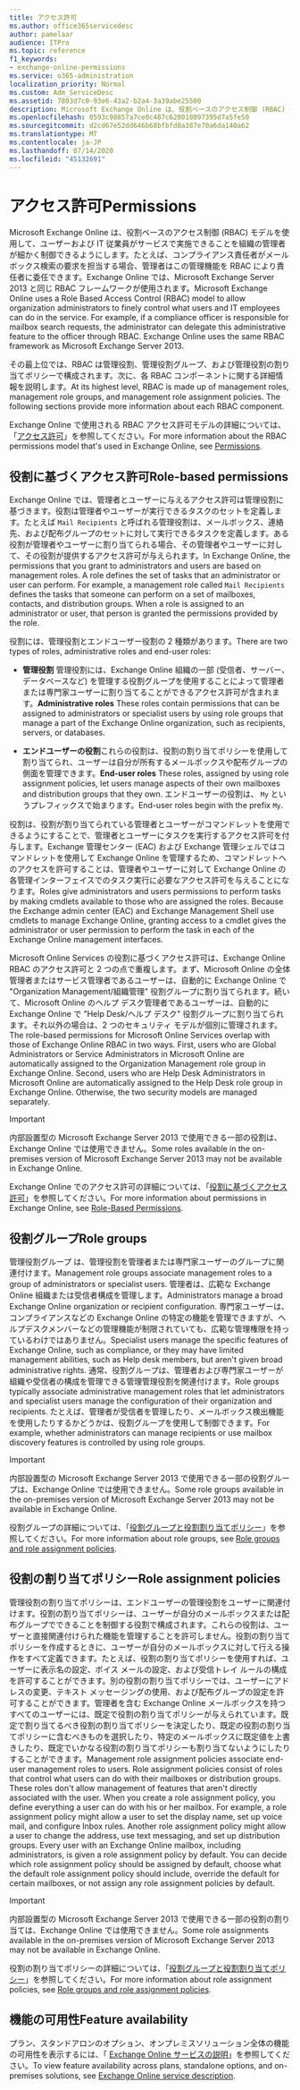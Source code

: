 ```yaml
---
title: アクセス許可
ms.author: office365servicedesc
author: pamelaar
audience: ITPro
ms.topic: reference
f1_keywords:
- exchange-online-permissions
ms.service: o365-administration
localization_priority: Normal
ms.custom: Adm_ServiceDesc
ms.assetid: 7803d7c0-93e6-43a2-b2a4-3a39abe25500
description: Microsoft Exchange Online は、役割ベースのアクセス制御 (RBAC) モデルを使用して、ユーザーおよび IT 従業員がサービスで実施できることを組織の管理者が細かく制御できるようにします。たとえば、コンプライアンス責任者がメールボックス検索の要求を担当する場合、管理者はこの管理機能を RBAC により責任者に委任できます。Exchange Online では、Microsoft Exchange Server 2013 と同じ RBAC フレームワークが使用されます。
ms.openlocfilehash: 0593c98857a7ce0c487c628018097395d7a5fe50
ms.sourcegitcommit: d2cd67e52dd646b68bfbfd8a387e70a6da140a62
ms.translationtype: MT
ms.contentlocale: ja-JP
ms.lasthandoff: 07/14/2020
ms.locfileid: "45132691"
---
```

# <a name="permissions"></a><span data-ttu-id="090bb-105">アクセス許可</span><span class="sxs-lookup"><span data-stu-id="090bb-105">Permissions</span></span>

<span data-ttu-id="090bb-p102">Microsoft Exchange Online は、役割ベースのアクセス制御 (RBAC) モデルを使用して、ユーザーおよび IT 従業員がサービスで実施できることを組織の管理者が細かく制御できるようにします。たとえば、コンプライアンス責任者がメールボックス検索の要求を担当する場合、管理者はこの管理機能を RBAC により責任者に委任できます。Exchange Online では、Microsoft Exchange Server 2013 と同じ RBAC フレームワークが使用されます。</span><span class="sxs-lookup"><span data-stu-id="090bb-p102">Microsoft Exchange Online uses a Role Based Access Control (RBAC) model to allow organization administrators to finely control what users and IT employees can do in the service. For example, if a compliance officer is responsible for mailbox search requests, the administrator can delegate this administrative feature to the officer through RBAC. Exchange Online uses the same RBAC framework as Microsoft Exchange Server 2013.</span></span> 
  
<span data-ttu-id="090bb-p103">その最上位では、RBAC は管理役割、管理役割グループ、および管理役割の割り当てポリシーで構成されます。次に、各 RBAC コンポーネントに関する詳細情報を説明します。</span><span class="sxs-lookup"><span data-stu-id="090bb-p103">At its highest level, RBAC is made up of management roles, management role groups, and management role assignment policies. The following sections provide more information about each RBAC component.</span></span>
  
<span data-ttu-id="090bb-111">Exchange Online で使用される RBAC アクセス許可モデルの詳細については、「[アクセス許可](https://go.microsoft.com/fwlink/p/?LinkId=271935)」を参照してください。</span><span class="sxs-lookup"><span data-stu-id="090bb-111">For more information about the RBAC permissions model that's used in Exchange Online, see [Permissions](https://go.microsoft.com/fwlink/p/?LinkId=271935).</span></span>
  
## <a name="role-based-permissions"></a><span data-ttu-id="090bb-112">役割に基づくアクセス許可</span><span class="sxs-lookup"><span data-stu-id="090bb-112">Role-based permissions</span></span>

<span data-ttu-id="090bb-p104">Exchange Online では、管理者とユーザーに与えるアクセス許可は管理役割に基づきます。役割は管理者やユーザーが実行できるタスクのセットを定義します。たとえば  `Mail Recipients` と呼ばれる管理役割は、メールボックス、連絡先、および配布グループのセットに対して実行できるタスクを定義します。ある役割が管理者やユーザーに割り当てられる場合、その管理者やユーザーに対して、その役割が提供するアクセス許可が与えられます。</span><span class="sxs-lookup"><span data-stu-id="090bb-p104">In Exchange Online, the permissions that you grant to administrators and users are based on management roles. A role defines the set of tasks that an administrator or user can perform. For example, a management role called  `Mail Recipients` defines the tasks that someone can perform on a set of mailboxes, contacts, and distribution groups. When a role is assigned to an administrator or user, that person is granted the permissions provided by the role.</span></span> 
  
<span data-ttu-id="090bb-117">役割には、管理役割とエンドユーザー役割の 2 種類があります。</span><span class="sxs-lookup"><span data-stu-id="090bb-117">There are two types of roles, administrative roles and end-user roles:</span></span>
  
- <span data-ttu-id="090bb-118">**管理役割** 管理役割には、Exchange Online 組織の一部 (受信者、サーバー、データベースなど) を管理する役割グループを使用することによって管理者または専門家ユーザーに割り当てることができるアクセス許可が含まれます。</span><span class="sxs-lookup"><span data-stu-id="090bb-118">**Administrative roles** These roles contain permissions that can be assigned to administrators or specialist users by using role groups that manage a part of the Exchange Online organization, such as recipients, servers, or databases.</span></span> 
    
- <span data-ttu-id="090bb-119">**エンドユーザーの役割**これらの役割は、役割の割り当てポリシーを使用して割り当てられ、ユーザーは自分が所有するメールボックスや配布グループの側面を管理できます。</span><span class="sxs-lookup"><span data-stu-id="090bb-119">**End-user roles** These roles, assigned by using role assignment policies, let users manage aspects of their own mailboxes and distribution groups that they own.</span></span> <span data-ttu-id="090bb-120">エンドユーザーの役割は、  `My` というプレフィックスで始まります。</span><span class="sxs-lookup"><span data-stu-id="090bb-120">End-user roles begin with the prefix  `My`.</span></span>
    
<span data-ttu-id="090bb-p106">役割は、役割が割り当てられている管理者とユーザーがコマンドレットを使用できるようにすることで、管理者とユーザーにタスクを実行するアクセス許可を付与します。Exchange 管理センター (EAC) および Exchange 管理シェルではコマンドレットを使用して Exchange Online を管理するため、コマンドレットへのアクセスを許可することは、管理者やユーザーに対して Exchange Online の各管理インターフェイスでのタスク実行に必要なアクセス許可を与えることになります。</span><span class="sxs-lookup"><span data-stu-id="090bb-p106">Roles give administrators and users permissions to perform tasks by making cmdlets available to those who are assigned the roles. Because the Exchange admin center (EAC) and Exchange Management Shell use cmdlets to manage Exchange Online, granting access to a cmdlet gives the administrator or user permission to perform the task in each of the Exchange Online management interfaces.</span></span>
  
<span data-ttu-id="090bb-p107">Microsoft Online Services の役割に基づくアクセス許可は、Exchange Online RBAC のアクセス許可と 2 つの点で重複します。まず、Microsoft Online の全体管理者またはサービス管理者であるユーザーは、自動的に Exchange Online で "Organization Management/組織管理" 役割グループに割り当てられます。続いて、Microsoft Online のヘルプ デスク管理者であるユーザーは、自動的に Exchange Online で "Help Desk/ヘルプ デスク" 役割グループに割り当てられます。それ以外の場合は、2 つのセキュリティ モデルが個別に管理されます。</span><span class="sxs-lookup"><span data-stu-id="090bb-p107">The role-based permissions for Microsoft Online Services overlap with those of Exchange Online RBAC in two ways. First, users who are Global Administrators or Service Administrators in Microsoft Online are automatically assigned to the Organization Management role group in Exchange Online. Second, users who are Help Desk Administrators in Microsoft Online are automatically assigned to the Help Desk role group in Exchange Online. Otherwise, the two security models are managed separately.</span></span>
  
> [!IMPORTANT]
> <span data-ttu-id="090bb-127">内部設置型の Microsoft Exchange Server 2013 で使用できる一部の役割は、Exchange Online では使用できません。</span><span class="sxs-lookup"><span data-stu-id="090bb-127">Some roles available in the on-premises version of Microsoft Exchange Server 2013 may not be available in Exchange Online.</span></span> 
  
<span data-ttu-id="090bb-128">Exchange Online でのアクセス許可の詳細については、「[役割に基づくアクセス許可](https://go.microsoft.com/fwlink/p/?LinkId=271936)」を参照してください。</span><span class="sxs-lookup"><span data-stu-id="090bb-128">For more information about permissions in Exchange Online, see [Role-Based Permissions](https://go.microsoft.com/fwlink/p/?LinkId=271936).</span></span>
  
## <a name="role-groups"></a><span data-ttu-id="090bb-129">役割グループ</span><span class="sxs-lookup"><span data-stu-id="090bb-129">Role groups</span></span>

<span data-ttu-id="090bb-130">管理役割グループ は、管理役割を管理者または専門家ユーザーのグループに関連付けます。</span><span class="sxs-lookup"><span data-stu-id="090bb-130">Management role groups associate management roles to a group of administrators or specialist users.</span></span> <span data-ttu-id="090bb-131">管理者は、広範な Exchange Online 組織または受信者構成を管理します。</span><span class="sxs-lookup"><span data-stu-id="090bb-131">Administrators manage a broad Exchange Online organization or recipient configuration.</span></span> <span data-ttu-id="090bb-132">専門家ユーザーは、コンプライアンスなどの Exchange Online の特定の機能を管理できますが、ヘルプデスクメンバーなどの管理機能が制限されていても、広範な管理権限を持っているわけではありません。</span><span class="sxs-lookup"><span data-stu-id="090bb-132">Specialist users manage the specific features of Exchange Online, such as compliance, or they may have limited management abilities, such as Help desk members, but aren't given broad administrative rights.</span></span> <span data-ttu-id="090bb-133">通常、役割グループは、管理者および専門家ユーザーが組織や受信者の構成を管理できる管理管理役割を関連付けます。</span><span class="sxs-lookup"><span data-stu-id="090bb-133">Role groups typically associate administrative management roles that let administrators and specialist users manage the configuration of their organization and recipients.</span></span> <span data-ttu-id="090bb-134">たとえば、管理者が受信者を管理したり、メールボックス検出機能を使用したりするかどうかは、役割グループを使用して制御できます。</span><span class="sxs-lookup"><span data-stu-id="090bb-134">For example, whether administrators can manage recipients or use mailbox discovery features is controlled by using role groups.</span></span> 
  
> [!IMPORTANT]
> <span data-ttu-id="090bb-135">内部設置型の Microsoft Exchange Server 2013 で使用できる一部の役割グループは、Exchange Online では使用できません。</span><span class="sxs-lookup"><span data-stu-id="090bb-135">Some role groups available in the on-premises version of Microsoft Exchange Server 2013 may not be available in Exchange Online.</span></span> 
  
<span data-ttu-id="090bb-136">役割グループの詳細については、「[役割グループと役割割り当てポリシー](https://go.microsoft.com/fwlink/p/?LinkId=271937)」を参照してください。</span><span class="sxs-lookup"><span data-stu-id="090bb-136">For more information about role groups, see [Role groups and role assignment policies](https://go.microsoft.com/fwlink/p/?LinkId=271937).</span></span>
  
## <a name="role-assignment-policies"></a><span data-ttu-id="090bb-137">役割の割り当てポリシー</span><span class="sxs-lookup"><span data-stu-id="090bb-137">Role assignment policies</span></span>

<span data-ttu-id="090bb-p109">管理役割の割り当てポリシーは、エンドユーザーの管理役割をユーザーに関連付けます。役割の割り当てポリシーは、ユーザーが自分のメールボックスまたは配布グループでできることを制御する役割で構成されます。これらの役割は、ユーザーと直接関連付けられた機能を管理することを許可しません。役割の割り当てポリシーを作成するときに、ユーザーが自分のメールボックスに対して行える操作をすべて定義できます。たとえば、役割の割り当てポリシーを使用すれば、ユーザーに表示名の設定、ボイス メールの設定、および受信トレイ ルールの構成を許可することができます。別の役割の割り当てポリシーでは、ユーザーにアドレスの変更、テキスト メッセージングの使用、および配布グループの設定を許可することができます。管理者を含む Exchange Online メールボックスを持つすべてのユーザーには、既定で役割の割り当てポリシーが与えられています。既定で割り当てるべき役割の割り当てポリシーを決定したり、既定の役割の割り当てポリシーに含むべきものを選択したり、特定のメールボックスに既定値を上書きしたり、既定でいかなる役割の割り当てポリシーも割り当てないようにしたりすることができます。</span><span class="sxs-lookup"><span data-stu-id="090bb-p109">Management role assignment policies associate end-user management roles to users. Role assignment policies consist of roles that control what users can do with their mailboxes or distribution groups. These roles don't allow management of features that aren't directly associated with the user. When you create a role assignment policy, you define everything a user can do with his or her mailbox. For example, a role assignment policy might allow a user to set the display name, set up voice mail, and configure Inbox rules. Another role assignment policy might allow a user to change the address, use text messaging, and set up distribution groups. Every user with an Exchange Online mailbox, including administrators, is given a role assignment policy by default. You can decide which role assignment policy should be assigned by default, choose what the default role assignment policy should include, override the default for certain mailboxes, or not assign any role assignment policies by default.</span></span>
  
> [!IMPORTANT]
> <span data-ttu-id="090bb-146">内部設置型の Microsoft Exchange Server 2013 で使用できる一部の役割の割り当ては、Exchange Online では使用できません。</span><span class="sxs-lookup"><span data-stu-id="090bb-146">Some role assignments available in the on-premises version of Microsoft Exchange Server 2013 may not be available in Exchange Online.</span></span> 
  
<span data-ttu-id="090bb-147">役割の割り当てポリシーの詳細については、「[役割グループと役割割り当てポリシー](https://go.microsoft.com/fwlink/p/?LinkId=271937)」を参照してください。</span><span class="sxs-lookup"><span data-stu-id="090bb-147">For more information about role assignment policies, see [Role groups and role assignment policies](https://go.microsoft.com/fwlink/p/?LinkId=271937).</span></span>
  
## <a name="feature-availability"></a><span data-ttu-id="090bb-148">機能の可用性</span><span class="sxs-lookup"><span data-stu-id="090bb-148">Feature availability</span></span>

<span data-ttu-id="090bb-149">プラン、スタンドアロンのオプション、オンプレミスソリューション全体の機能の可用性を表示するには、「 [Exchange Online サービスの説明](exchange-online-service-description.md)」を参照してください。</span><span class="sxs-lookup"><span data-stu-id="090bb-149">To view feature availability across plans, standalone options, and on-premises solutions, see [Exchange Online service description](exchange-online-service-description.md).</span></span>
  

